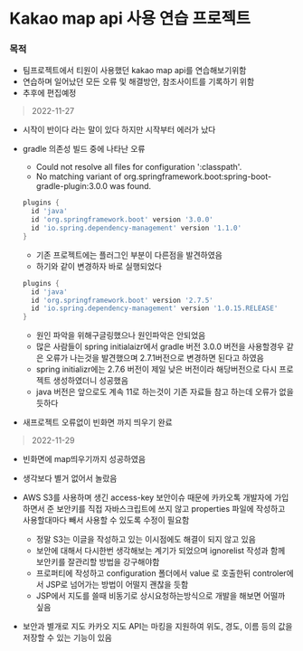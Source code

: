 # Kakao map api 사용 연습 프로젝트

### 목적

- 팀프로젝트에서 티원이 사용했던 kakao map api를 연습해보기위함
- 연습하며 일어났던 모든 오류 및 해결방안, 참조사이트를 기록하기 위함
- 추후에 편집예정

>  2022-11-27

- 시작이 반이다 라는 말이 있다 하지만 시작부터 에러가 났다

- gradle 의존성 빌드 중에 나타난 오류

  - Could not resolve all files for configuration ':classpath'.
  - No matching variant of org.springframework.boot:spring-boot-gradle-plugin:3.0.0 was found.

  ```gradle
  plugins {
  	id 'java'
  	id 'org.springframework.boot' version '3.0.0'
  	id 'io.spring.dependency-management' version '1.1.0'
  }
  ```

  - 기존 프로젝트에는 플러그인 부분이 다른점을 발견하였음
  - 하기와 같이 변경하자 바로 실행되었다

  ```gradle
  plugins {
  	id 'java'
  	id 'org.springframework.boot' version '2.7.5'
  	id 'io.spring.dependency-management' version '1.0.15.RELEASE'
  }
  ```

  - 원인 파악을 위해구글링했으나 원인파악은 안되었음
  - 많은 사람들이 spring initialaizr에서  gradle 버전 3.0.0 버전을 사용할경우 같은 오류가 나는것을 발견했으며 2.7.1버전으로 변경하면 된다고 하였음
  - spring initializr에는 2.7.6 버전이 제일 낮은 버전이라 해당버전으로 다시 프로젝트 생성하였더니 성공했음
  - java 버전은 앞으로도 계속 11로 하는것이 기존 자료들 참고 하는데 오류가 없을 듯하다

- 새프로젝트 오류없이 빈화면 까지 띄우기 완료

> 2022-11-29

- 빈화면에 map띄우기까지 성공하였음
- 생각보다 별거 없어서 놀랐음
- AWS S3를 사용하며 생긴 access-key 보안이슈 때문에 카카오톡 개발자에 가입하면서 준 보안키를 직접 자바스크립트에 쓰지 않고 properties 파일에 작성하고 사용할대마다 빼서 사용할 수 있도록 수정이 필요함
  - 정말 S3는 이글을 작성하고 있는 이시점에도 해결이 되지 않고 있음
  - 보안에 대해서 다시한번 생각해보는 계기가 되었으며 ignorelist 작성과 함께 보안키를 잘관리할 방법을 강구해야함
  - 프로퍼티에 작성하고 configuration 폴더에서 value 로 호출한뒤 controler에서 JSP로 넘어가는 방법이 어떨지 괜찮을 듯함
  - JSP에서 지도를 쓸때 비동기로 상시요청하는방식으로 개발을 해보면 어떨까 싶음

- 보안과 별개로 지도 카카오 지도 API는 마킹을 지원하여 위도, 경도, 이름 등의 값을 저장할 수 있는 기능이 있음